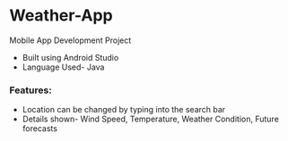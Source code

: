 # Weather-App
Mobile App Development Project

- Built using Android Studio
- Language Used- Java

<h3>Features:</h3>

- Location can be changed by typing into the search bar
- Details shown- Wind Speed, Temperature, Weather Condition, Future forecasts
